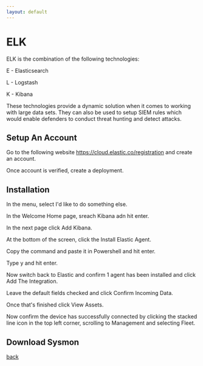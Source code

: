 ```yaml
---
layout: default
---
```


# ELK

ELK is the combination of the following technologies:

E - Elasticsearch

L - Logstash

K - Kibana

These technologies provide a dynamic solution when it comes to working with large data sets. They can also be used to setup SIEM rules which would enable defenders to conduct threat hunting and detect attacks.

## Setup An Account

Go to the following website https://cloud.elastic.co/registration and create an account.

Once account is verified, create a deployment.



## Installation

In the menu, select I'd like to do something else. 


In the Welcome Home page, sreach Kibana adn hit enter.



In the next page click Add Kibana.


At the bottom of the screen, click the Install Elastic Agent.


Copy the command and paste it in Powershell and hit enter.




Type y and hit enter.




Now switch back to Elastic and confirm 1 agent has been installed and click Add The Integration.


Leave the default fields checked and click Confirm Incoming Data.



Once that's finished click View Assets. 

Now confirm the device has successfully connected by clicking the stacked line icon in the top left corner, scrolling to Management and selecting Fleet.


## Download Sysmon





























[back](./)
